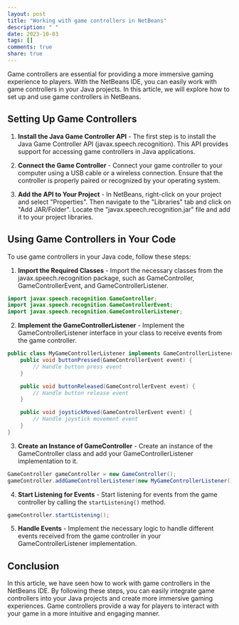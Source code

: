 ```yaml
---
layout: post
title: "Working with game controllers in NetBeans"
description: " "
date: 2023-10-03
tags: []
comments: true
share: true
---
```


Game controllers are essential for providing a more immersive gaming experience to players. With the NetBeans IDE, you can easily work with game controllers in your Java projects. In this article, we will explore how to set up and use game controllers in NetBeans.

## Setting Up Game Controllers

1. **Install the Java Game Controller API** - The first step is to install the Java Game Controller API (javax.speech.recognition). This API provides support for accessing game controllers in Java applications.

2. **Connect the Game Controller** - Connect your game controller to your computer using a USB cable or a wireless connection. Ensure that the controller is properly paired or recognized by your operating system.

3. **Add the API to Your Project** - In NetBeans, right-click on your project and select "Properties". Then navigate to the "Libraries" tab and click on "Add JAR/Folder". Locate the "javax.speech.recognition.jar" file and add it to your project libraries.

## Using Game Controllers in Your Code

To use game controllers in your Java code, follow these steps:

1. **Import the Required Classes** - Import the necessary classes from the javax.speech.recognition package, such as GameController, GameControllerEvent, and GameControllerListener.

```java
import javax.speech.recognition.GameController;
import javax.speech.recognition.GameControllerEvent;
import javax.speech.recognition.GameControllerListener;
```

2. **Implement the GameControllerListener** - Implement the GameControllerListener interface in your class to receive events from the game controller.

```java
public class MyGameControllerListener implements GameControllerListener {
    public void buttonPressed(GameControllerEvent event) {
        // Handle button press event
    }

    public void buttonReleased(GameControllerEvent event) {
        // Handle button release event
    }

    public void joystickMoved(GameControllerEvent event) {
        // Handle joystick movement event
    }
}
```

3. **Create an Instance of GameController** - Create an instance of the GameController class and add your GameControllerListener implementation to it.

```java
GameController gameController = new GameController();
gameController.addGameControllerListener(new MyGameControllerListener());
```

4. **Start Listening for Events** - Start listening for events from the game controller by calling the `startListening()` method.

```java
gameController.startListening();
```

5. **Handle Events** - Implement the necessary logic to handle different events received from the game controller in your GameControllerListener implementation.

## Conclusion

In this article, we have seen how to work with game controllers in the NetBeans IDE. By following these steps, you can easily integrate game controllers into your Java projects and create more immersive gaming experiences. Game controllers provide a way for players to interact with your game in a more intuitive and engaging manner.